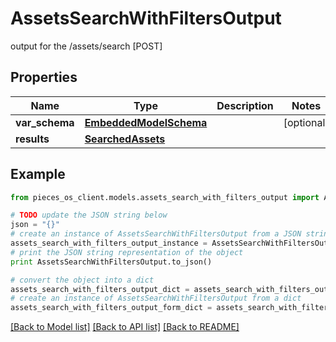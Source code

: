 # AssetsSearchWithFiltersOutput

output for the /assets/search [POST] 

## Properties

Name | Type | Description | Notes
------------ | ------------- | ------------- | -------------
**var_schema** | [**EmbeddedModelSchema**](EmbeddedModelSchema.md) |  | [optional] 
**results** | [**SearchedAssets**](SearchedAssets.md) |  | 

## Example

```python
from pieces_os_client.models.assets_search_with_filters_output import AssetsSearchWithFiltersOutput

# TODO update the JSON string below
json = "{}"
# create an instance of AssetsSearchWithFiltersOutput from a JSON string
assets_search_with_filters_output_instance = AssetsSearchWithFiltersOutput.from_json(json)
# print the JSON string representation of the object
print AssetsSearchWithFiltersOutput.to_json()

# convert the object into a dict
assets_search_with_filters_output_dict = assets_search_with_filters_output_instance.to_dict()
# create an instance of AssetsSearchWithFiltersOutput from a dict
assets_search_with_filters_output_form_dict = assets_search_with_filters_output.from_dict(assets_search_with_filters_output_dict)
```
[[Back to Model list]](../README.md#documentation-for-models) [[Back to API list]](../README.md#documentation-for-api-endpoints) [[Back to README]](../README.md)


